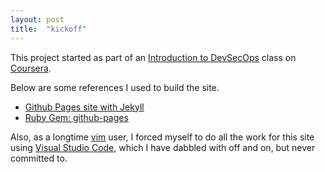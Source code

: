 ```yaml
---
layout: post
title:  "kickoff"
---
```

This project started as part of an [Introduction to DevSecOps](https://www.coursera.org/learn/introduction-to-devsecops/) 
class on [Coursera](https://about.coursera.org/).

Below are some references I used to build the site.

- [Github Pages site with Jekyll](https://docs.github.com/en/pages/setting-up-a-github-pages-site-with-jekyll)
- [Ruby Gem: github-pages](https://github.com/github/pages-gem)

Also, as a longtime [vim](https://www.vim.org/) user, I forced myself to do all the work for this site using [Visual Studio Code](https://code.visualstudio.com/), which I have dabbled with off and on, but never committed to.